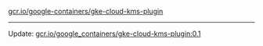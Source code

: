 [gcr.io/google-containers/gke-cloud-kms-plugin](https://hub.docker.com/r/cruse/gke-cloud-kms-plugin/tags/) 

----
Update: [gcr.io/google_containers/gke-cloud-kms-plugin:0.1](https://hub.docker.com/r/cruse/gke-cloud-kms-plugin/tags/)

